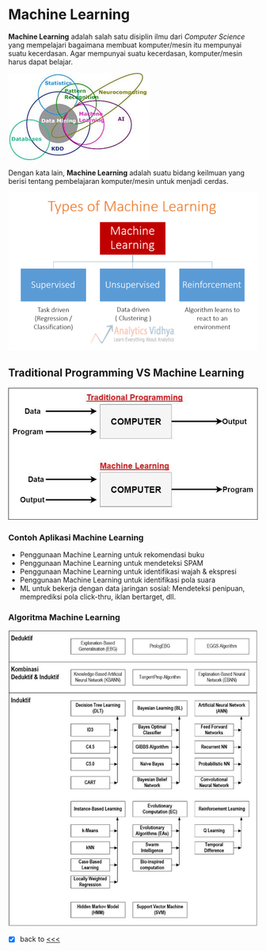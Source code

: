 # Machine Learning
**Machine Learning** adalah salah satu disiplin
ilmu dari *Computer Science* yang mempelajari
bagaimana membuat komputer/mesin itu
mempunyai suatu kecerdasan.
Agar mempunyai suatu kecerdasan,
komputer/mesin harus dapat belajar.

![ilmu](https://github.com/sasmitoh/machine-learning/blob/master/foto/ilmu-machinelearning.jpg)

Dengan kata lain, **Machine Learning** adalah
suatu bidang keilmuan yang berisi tentang
pembelajaran komputer/mesin untuk menjadi
cerdas.

![type](https://github.com/sasmitoh/machine-learning/blob/master/foto/type_machine_learning.PNG)

## Traditional Programming VS Machine Learning
![ml vs tra](https://github.com/sasmitoh/machine-learning/blob/master/foto/ml-tra.jpg)

### Contoh Aplikasi Machine Learning
* Penggunaan Machine Learning untuk rekomendasi buku
* Penggunaan Machine Learning untuk mendeteksi SPAM
* Penggunaan Machine Learning untuk identifikasi wajah &
ekspresi
* Penggunaan Machine Learning untuk identifikasi pola
suara
* ML untuk bekerja dengan data jaringan sosial:
Mendeteksi penipuan, memprediksi pola click-thru, iklan bertarget, dll.

### Algoritma Machine Learning
![ml vs tra](https://github.com/sasmitoh/machine-learning/blob/master/foto/algoritma.jpg)

- [x] back to [<<<](https://github.com/sasmitoh/machine-learning/blob/master/README.md)
